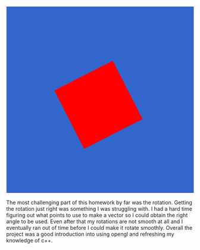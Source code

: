 ![Alt text](HW0.png?raw=true)

The most challenging part of this homework by far was the rotation. Getting the rotation just right was something I was struggling with. I had a hard time figuring out what points to use to make a vector so I could obtain the right angle to be used. Even after that my rotations are not smooth at all and I eventually ran out of time before I could make it rotate smoothly. Overall the project was a good introduction into using opengl and refreshing my knowledge of c++.
